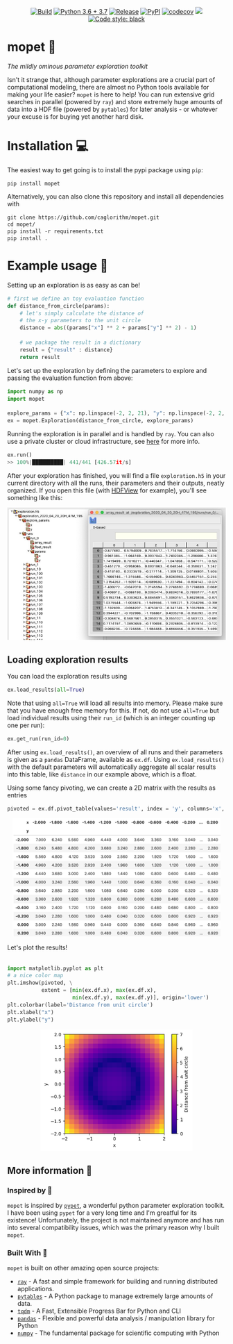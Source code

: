 <p align="center">
  <a href="https://travis-ci.org/neurolib-dev/neurolib">
  	<img alt="Build" src="https://travis-ci.org/caglorithm/mopet.svg?branch=master"></a>
  
  <a href="https://www.python.org/downloads/release">
  	<img alt="Python 3.6 + 3.7" src="https://img.shields.io/badge/python-3.6 + 3.7-blue.svg"></a>
    
  <a href="https://github.com/caglorithm/mopet/releases">
  	<img alt="Release" src="https://img.shields.io/github/v/release/caglorithm/mopet"></a>
  
  <a href="https://pypi.org/project/mopet/">
  	<img alt="PyPI" src="https://img.shields.io/pypi/v/mopet"></a>
  
  <a href="https://codecov.io/gh/caglorithm/mopet">
  	<img alt="codecov" src="https://codecov.io/gh/caglorithm/mopet/branch/master/graph/badge.svg"></a>
  
  <a href="https://pepy.tech/project/mopet">
  	<img src="https://pepy.tech/badge/mopet"></a>
  
  <a href="https://github.com/psf/black">
  	<img alt="Code style: black" src="https://img.shields.io/badge/code%20style-black-000000.svg"></a>
  
</p>


# mopet 🛵
*The mildly ominous parameter exploration toolkit*

Isn't it strange that, although parameter explorations are a crucial part of computational modeling, there are almost no Python tools available for making your life easier? 
`mopet` is here to help! You can run extensive grid searches in parallel (powered by `ray`) and store extremely huge amounts of data into a HDF file (powered by `pytables`) for later analysis - or whatever your excuse is for buying yet another hard disk. 

# Installation 💻
The easiest way to get going is to install the pypi package using `pip`:

```
pip install mopet
```
Alternatively, you can also clone this repository and install all dependencies with

```
git clone https://github.com/caglorithm/mopet.git
cd mopet/
pip install -r requirements.txt
pip install .
```

# Example usage 🐝
Setting up an exploration is as easy as can be!

```python
# first we define an toy evaluation function
def distance_from_circle(params):
	# let's simply calculate the distance of 
	# the x-y parameters to the unit circle
    distance = abs((params["x"] ** 2 + params["y"] ** 2) - 1)
    
    # we package the result in a dictionary
    result = {"result" : distance}
    return result

``` 

Let's set up the exploration by defining the parameters to explore and passing the evaluation function from above:

```python
import numpy as np
import mopet

explore_params = {"x": np.linspace(-2, 2, 21), "y": np.linspace(-2, 2, 21)}
ex = mopet.Exploration(distance_from_circle, explore_params)
```

Running the exploration is in parallel and is handled by `ray`. You can also use a private cluster or cloud infrastructure, see [here](https://ray.readthedocs.io/en/latest/autoscaling.html) for more info.

```python
ex.run()
>> 100%|██████████| 441/441 [426.57it/s]
```

After your exploration has finished, you will find a file `exploration.h5` in your current directory with all the runs, their parameters and their outputs, neatly organized. If you open this file (with [HDFView](https://www.hdfgroup.org/downloads/hdfview/) for example), you'll see something like this:

<p align="center">
  	<img alt="Build" src="resources/hdf_file.jpg">
</p>
  
  

## Loading exploration results

You can load the exploration results using 

```python
ex.load_results(all=True)
``` 

Note that using `all=True` will load all results into memory. Please make sure that you have enough free memory for this. If not, do not use `all=True` but load individual results using their `run_id` (which is an integer counting up one per run):

```python
ex.get_run(run_id=0)
``` 

After using `ex.load_results()`, an overview of all runs and their parameters is given as a `pandas` DataFrame, available as `ex.df`. Using `ex.load_results()` with the default parameters will automatically aggregate all scalar results into this table, like `distance` in our example above, which is a float.

Using some fancy pivoting, we can create a 2D matrix with the results as entries

```python
pivoted = ex.df.pivot_table(values='result', index = 'y', columns='x', aggfunc='first')
```
<p align="center">
  <img src="https://github.com/caglorithm/mopet/raw/master/resources/pandas_pivot_table.png", width="480">
</p>

Let's plot the results!

```python

import matplotlib.pyplot as plt
# a nice color map
plt.imshow(pivoted, \
           extent = [min(ex.df.x), max(ex.df.x),
                     min(ex.df.y), max(ex.df.y)], origin='lower')
plt.colorbar(label='Distance from unit circle')
plt.xlabel("x")
plt.ylabel("y")
```

<p align="center">
  <img src="https://github.com/caglorithm/mopet/raw/master/resources/unit_circle.png", width="350">
</p>

## More information 📓

### Inspired by 🤔

`mopet` is inspired by [`pypet`](https://github.com/SmokinCaterpillar/pypet), a wonderful python parameter exploration toolkit. I have been using `pypet` for a very long time and I'm greatful for its existence! Unfortunately, the project is not maintained anymore and has run into several compatibility issues, which was the primary reason why I built `mopet`. 

### Built With 💞

`mopet` is built on other amazing open source projects:

* [`ray`](https://github.com/ray-project/ray) - A fast and simple framework for building and running distributed applications.
* [`pytables`](https://github.com/PyTables/PyTables) - A Python package to manage extremely large amounts of data.
* [`tqdm`](https://github.com/tqdm/tqdm) - A Fast, Extensible Progress Bar for Python and CLI
* [`pandas`](https://github.com/pandas-dev/pandas) - Flexible and powerful data analysis / manipulation library for Python
* [`numpy`](https://github.com/numpy/numpy) - The fundamental package for scientific computing with Python
